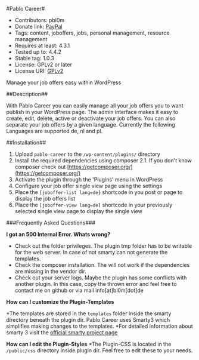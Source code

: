 #Pablo Career#
* Contributors: pbl0m
* Donate link: [PayPal](https://www.paypal.com/cgi-bin/webscr?cmd=_s-xclick&hosted_button_id=9SLVDBUGATJHC)
* Tags: content, joboffers, jobs, personal management, resource management
* Requires at least: 4.3.1
* Tested up to: 4.4.2
* Stable tag: 1.0.3
* License: GPLv2 or later
* License URI: [GPLv2](http://www.gnu.org/licenses/gpl-2.0.html)

Manage your job offers easy within WordPress

##Description##

With Pablo Career you can easily manage all your job offers you to want publish in your WordPress page. The admin interface makes
it easy to create, edit, delete, active or deactivate your job offers. You can also separate your job offers by a given language.
Currently the following Languages are supported de, nl and pl.


##Installation##

1. Upload `pablo-career` to the `/wp-content/plugins/` directory
2. Install the required dependencies using composer
2.1. If you don't know composer check out [https://getcomposer.org/](https://getcomposer.org/)
3. Activate the plugin through the 'Plugins' menu in WordPress
4. Configure your job offer single view page using the settings
5. Place the `[joboffer-list lang=de]` shortcode in you post or page to display the job offers list
6. Place the `[joboffer-view lang=de]` shortcode in your previously selected single view page to display the single view

###Frequently Asked Questions###

**I got an 500 Internal Error. Whats wrong?**

* Check out the folder privileges. The plugin tmp folder has to be writable for the web server. In case of not smarty can not generate the templates.
* Check the composer installation. The will not work if the dependencies are missing in the vendor dir.
* Check out your server logs. Maybe the plugin has some conflicts with another plugin. In this case, copy the thrown error and feel free to contact me on github or via mail info[at]bl0m[dot]de


**How can I customize the Plugin-Templates**

*The templates are stored in the `templates` folder inside the smarty directory beneath the plugin dir. Pablo Career uses Smarty3 which simplifies making changes to the templates.
*For detailed information about smarty 3 visit the [official smarty project page](http://www.smarty.net/)

**How can I edit the Plugin-Styles**
*The Plugin-CSS is located in the `/public/css` directory inside plugin dir. Feel free to edit these to your needs.